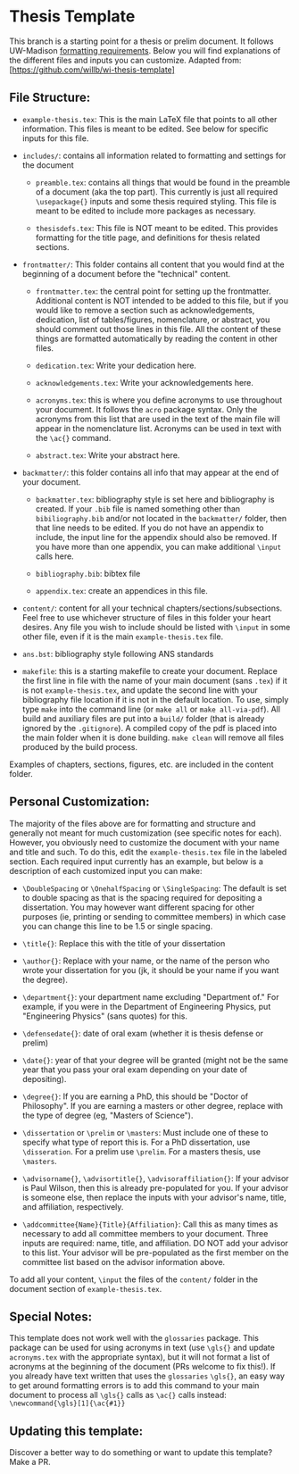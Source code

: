 # Thesis Template
This branch is a starting point for a thesis or prelim document.
It follows UW-Madison [formatting requirements](https://grad.wisc.edu/current-students/doctoral-guide/).
Below you will find explanations of the different files and inputs you can customize.
Adapted from: [https://github.com/willb/wi-thesis-template]

## File Structure:

 - `example-thesis.tex`: This is the main LaTeX file that points to all other information. This files is meant to be edited. See below for specific inputs for this file.

 - `includes/`: contains all information related to formatting and settings for the document

    - `preamble.tex`: contains all things that would be found in the preamble of a document (aka the top part). This currently is just all required `\usepackage{}` inputs and some thesis required styling. This file is meant to be edited to include more packages as necessary.

    - `thesisdefs.tex`: This file is NOT meant to be edited. This provides formatting for the title page, and definitions for thesis related sections.

 - `frontmatter/`: This folder contains all content that you would find at the beginning of a document before the "technical" content.

    - `frontmatter.tex`: the central point for setting up the frontmatter. Additional content is NOT intended to be added to this file, but if you would like to remove a section such as acknowledgements, dedication, list of tables/figures, nomenclature, or abstract, you should comment out those lines in this file. All the content of these things are formatted automatically by reading the content in other files.

    - `dedication.tex`: Write your dedication here.

    - `acknowledgements.tex`: Write your acknowledgements here.

    - `acronyms.tex`: this is where you define acronyms to use throughout your document. It follows the `acro` package syntax. Only the acronyms from this list that are used in the text of the main file will appear in the nomenclature list. Acronyms can be used in text with the `\ac{}` command.

    - `abstract.tex`: Write your abstract here.


 - `backmatter/`: this folder contains all info that may appear at the end of your document.

    - `backmatter.tex`: bibliography style is set here and bibliography is created. If your `.bib` file is named something other than `bibiliography.bib` and/or not located in the `backmatter/` folder, then that line needs to be edited. If you do not have an appendix to include, the input line for the appendix should also be removed. If you have more than one appendix, you can make additional `\input` calls here.

    - `bibliography.bib`: bibtex file

    - `appendix.tex`: create an appendices in this file.

 - `content/`: content for all your technical chapters/sections/subsections. Feel free to use whichever structure of files in this folder your heart desires. Any file you wish to include should be listed with `\input` in some other file, even if it is the main `example-thesis.tex` file.

 - `ans.bst`: bibliography style following ANS standards

 - `makefile`: this is a starting makefile to create your document. Replace the first line in file with the name of your main document (sans `.tex`) if it is not `example-thesis.tex`, and update the second line with your bibliography file location if it is not in the default location. To use, simply type `make` into the command line (or `make all` or `make all-via-pdf`). All build and auxiliary files are put into a `build/` folder (that is already ignored by the `.gitignore`). A compiled copy of the pdf is placed into the main folder when it is done building. `make clean` will remove all files produced by the build process.

Examples of chapters, sections, figures, etc. are included in the content folder.

## Personal Customization:

The majority of the files above are for formatting and structure and generally not meant for much customization (see specific notes for each).
However, you obviously need to customize the document with your name and title and such.
To do this, edit the `example-thesis.tex` file in the labeled section.
Each required input currently has an example, but below is a description of each customized input you can make:

 - `\DoubleSpacing` or `\OnehalfSpacing` or `\SingleSpacing`: The default is set to double spacing as that is the spacing required for depositing a dissertation. You may however want different spacing for other purposes (ie, printing or sending to committee members) in which case you can change this line to be 1.5 or single spacing.

 - `\title{}`: Replace this with the title of your dissertation

 - `\author{}`: Replace with your name, or the name of the person who wrote your dissertation for you (jk, it should be your name if you want the degree).

 - `\department{}`: your department name excluding "Department of." For example, if you were in the Department of Engineering Physics, put "Engineering Physics" (sans quotes) for this.

 - `\defensedate{}`: date of oral exam (whether it is thesis defense or prelim)

 - `\date{}`: year of that your degree will be granted (might not be the same year that you pass your oral exam depending on your date of depositing).

 - `\degree{}`: If you are earning a PhD, this should be "Doctor of Philosophy". If you are earning a masters or other degree, replace with the type of degree (eg, "Masters of Science").

 - `\dissertation` or `\prelim` or `\masters`: Must include one of these to specify what type of report this is. For a PhD dissertation, use `\disseration`. For a prelim use `\prelim`. For a masters thesis, use `\masters`.

 - `\advisorname{}`, `\advisortitle{}`, `\advisoraffiliation{}`: If your advisor is Paul Wilson, then this is already pre-populated for you. If your advisor is someone else, then replace the inputs with your advisor's name, title, and affiliation, respectively.

 - `\addcommittee{Name}{Title}{Affiliation}`: Call this as many times as necessary to add all committee members to your document. Three inputs are required: name, title, and affiliation. DO NOT add your advisor to this list. Your advisor will be pre-populated as the first member on the committee list based on the advisor information above.

To add all your content, `\input` the files of the `content/` folder in the document section of `example-thesis.tex`.

## Special Notes:

This template does not work well with the `glossaries` package.
This package can be used for using acronyms in text (use `\gls{}` and update `acronyms.tex` with the appropriate syntax), but it will not format a list of acronyms at the beginning of the document (PRs welcome to fix this!).
If you already have text written that uses the `glossaries` `\gls{}`, an easy way to get around formatting errors is to add this command to your main document to process all `\gls{}` calls as `\ac{}` calls instead:
`\newcommand{\gls}[1]{\ac{#1}}`

## Updating this template:

Discover a better way to do something or want to update this template? Make a PR.